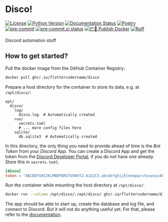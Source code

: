 # Disco!

[![License](https://img.shields.io/github/license/FlotterCodername/disco)](https://github.com/FlotterCodername/disco/blob/main/LICENSE.txt)
[![Python Version](https://img.shields.io/badge/python-3.12-blue)](https://www.python.org/downloads/)
[![Documentation Status](https://readthedocs.org/projects/disco-automate/badge/?version=latest)](https://disco-automate.readthedocs.io/en/latest/?badge=latest)
[![Poetry](https://img.shields.io/endpoint?url=https://python-poetry.org/badge/v0.json)](https://python-poetry.org/)
[![pre-commit](https://img.shields.io/badge/pre--commit-enabled-brightgreen?logo=pre-commit)](https://github.com/pre-commit/pre-commit)
[![pre-commit.ci status](https://results.pre-commit.ci/badge/github/FlotterCodername/disco/main.svg)](https://results.pre-commit.ci/latest/github/FlotterCodername/disco/main)
[![📦🐳 Publish Docker](https://github.com/FlotterCodername/disco/actions/workflows/publish-docker.yml/badge.svg)](https://github.com/FlotterCodername/disco/actions/workflows/publish-docker.yml)
[![Ruff](https://img.shields.io/endpoint?url=https://raw.githubusercontent.com/astral-sh/ruff/main/assets/badge/v2.json)](https://github.com/astral-sh/ruff)
<!--[![☝️🧐 pre-commit](https://github.com/FlotterCodername/disco/actions/workflows/pre-commit.yml/badge.svg)](https://github.com/FlotterCodername/disco/actions/workflows/pre-commit.yml)-->

Discord automation stuff

## How to get started?

Pull the docker image from the GitHub Container Registry:

```bash
docker pull ghcr.io/flottercodername/disco
```

Prepare a host directory for the container to store its data, e.g. at `/opt/disco/`:

```
opt/
  disco/
    log/
      disco.log  # Automatically created
    run/
      secrets.toml
      # ... more config files here
    sqlite/
      db.sqlite3  # Automatically created
```

In this directory, the only thing you need to provide ahead of time is the *Bot Token* from your *Discord App*. You can
create a Discord App and get the token from the [Discord Developer Portal](https://discord.com/developers/applications),
if you do not have one already. Store this in `secrets.toml`:

```toml
[disco]
token = "ABCDEFGHIJKLMNOPQRSTUVWXYZ.A1b2C3.abcdefghijklmnopqrstuvwxyzABCDEFGHIJKL"
```

Run the container while mounting the host directory at `/opt/disco/`:

```bash
docker run --volume /opt/disco/:/opt/disco/ ghcr.io/flottercodername/disco
```

The app should be able to start up, create the database and log file, and connect to Discord. But it will not do
anything useful yet. For that, please refer to the [documentation](
https://disco-automate.readthedocs.io/en/latest/).
